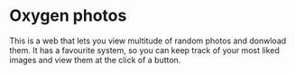 # Oxygen photos

This is a web that lets you view multitude of random photos and donwload them. It has a favourite system, so you can keep track of your most liked images and view them at the click of a button.